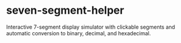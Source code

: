 # seven-segment-helper
Interactive 7-segment display simulator with clickable segments and automatic conversion to binary, decimal, and hexadecimal.
